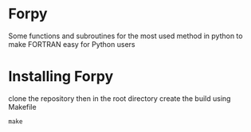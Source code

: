 # Forpy
Some functions and subroutines for the most used method in python to make FORTRAN easy for Python users

Installing Forpy
===============

clone the repository then in the root directory create the build using Makefile

```
make
```
